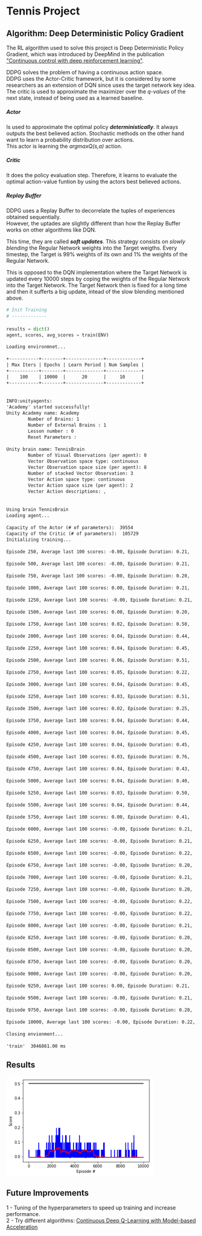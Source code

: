 
# Tennis Project


## Algorithm: Deep Deterministic Policy Gradient
The RL algorithm used to solve this project is Deep Deterministic Policy Gradient, which was introduced by DeepMind in the publication ["Continuous control with deep reinforcement learning"][paper].  

DDPG solves the problem of having a continuous action space.  
DDPG uses the Actor-Critic framework, but it is considered by some researchers as an extension of DQN since uses the target network key idea. The critic is used to approximate the maximizer over the *q-values* of the next state, instead of being used as a learned baseline.   

##### Actor
Is used to approximate the optimal policy ***deterministically***. It always outputs the best believed action. Stochastic methods on the other hand want to learn a probability distribution over actions.  
This actor is learning the *argmaxQ(s,a)* action.

##### Critic
It does the policy evaluation step. Therefore, it learns to evaluate the optimal action-value funtion by using the actors best believed actions.  

##### Replay Buffer
DDPG uses a Replay Buffer to decorrelate the tuples of experiences obtained sequentially.  
However, the uptades are slightly different than how the Replay Buffer works on other algorithms like DQN.  

This time, they are called ***soft updates***. 
This strategy consists on *slowly blending* the Regular Network weights into the Target weigths. Every timestep, the Target is 99% weights of its own and 1% the weights of the Regular Network.

This is opposed to the DQN implementation where the Target Network is updated every 10000 steps by coping the weights of the Regular Network into the Target Network. The Target Network then is fixed for a long time and then it sufferts a big update, intead of the slow blending mentioned above.




```python
# Init Training
# -------------

results = dict()
agent, scores, avg_scores = train(ENV)
```

    Loading environmnet...
    
    +-----------+--------+--------------+-------------+
    | Max Iters | Epochs | Learn Period | Num Samples |
    +-----------+--------+--------------+-------------+
    |    100    | 10000  |      20      |     10      |
    +-----------+--------+--------------+-------------+


    INFO:unityagents:
    'Academy' started successfully!
    Unity Academy name: Academy
            Number of Brains: 1
            Number of External Brains : 1
            Lesson number : 0
            Reset Parameters :
    		
    Unity brain name: TennisBrain
            Number of Visual Observations (per agent): 0
            Vector Observation space type: continuous
            Vector Observation space size (per agent): 8
            Number of stacked Vector Observation: 3
            Vector Action space type: continuous
            Vector Action space size (per agent): 2
            Vector Action descriptions: , 


    Using brain TennisBrain
    Loading agent...
    
    Capacity of the Actor (# of parameters):  39554
    Capacity of the Critic (# of parameters):  105729
    Initializing training...
    
    Episode 250, Average last 100 scores: -0.00, Episode Duration: 0.21, 
    
    Episode 500, Average last 100 scores: -0.00, Episode Duration: 0.21, 
    
    Episode 750, Average last 100 scores: -0.00, Episode Duration: 0.20, 
    
    Episode 1000, Average last 100 scores: 0.00, Episode Duration: 0.21, 
    
    Episode 1250, Average last 100 scores: -0.00, Episode Duration: 0.21, 
    
    Episode 1500, Average last 100 scores: 0.00, Episode Duration: 0.20, 
    
    Episode 1750, Average last 100 scores: 0.02, Episode Duration: 0.50, 
    
    Episode 2000, Average last 100 scores: 0.04, Episode Duration: 0.44, 
    
    Episode 2250, Average last 100 scores: 0.04, Episode Duration: 0.45, 
    
    Episode 2500, Average last 100 scores: 0.06, Episode Duration: 0.51, 
    
    Episode 2750, Average last 100 scores: 0.05, Episode Duration: 0.22, 
    
    Episode 3000, Average last 100 scores: 0.04, Episode Duration: 0.45, 
    
    Episode 3250, Average last 100 scores: 0.03, Episode Duration: 0.51, 
    
    Episode 3500, Average last 100 scores: 0.02, Episode Duration: 0.25, 
    
    Episode 3750, Average last 100 scores: 0.04, Episode Duration: 0.44, 
    
    Episode 4000, Average last 100 scores: 0.04, Episode Duration: 0.45, 
    
    Episode 4250, Average last 100 scores: 0.04, Episode Duration: 0.45, 
    
    Episode 4500, Average last 100 scores: 0.03, Episode Duration: 0.76, 
    
    Episode 4750, Average last 100 scores: 0.04, Episode Duration: 0.43, 
    
    Episode 5000, Average last 100 scores: 0.04, Episode Duration: 0.40, 
    
    Episode 5250, Average last 100 scores: 0.03, Episode Duration: 0.50, 
    
    Episode 5500, Average last 100 scores: 0.04, Episode Duration: 0.44, 
    
    Episode 5750, Average last 100 scores: 0.00, Episode Duration: 0.41, 
    
    Episode 6000, Average last 100 scores: -0.00, Episode Duration: 0.21, 
    
    Episode 6250, Average last 100 scores: -0.00, Episode Duration: 0.21, 
    
    Episode 6500, Average last 100 scores: -0.00, Episode Duration: 0.22, 
    
    Episode 6750, Average last 100 scores: -0.00, Episode Duration: 0.20, 
    
    Episode 7000, Average last 100 scores: -0.00, Episode Duration: 0.21, 
    
    Episode 7250, Average last 100 scores: -0.00, Episode Duration: 0.20, 
    
    Episode 7500, Average last 100 scores: -0.00, Episode Duration: 0.22, 
    
    Episode 7750, Average last 100 scores: -0.00, Episode Duration: 0.22, 
    
    Episode 8000, Average last 100 scores: -0.00, Episode Duration: 0.21, 
    
    Episode 8250, Average last 100 scores: -0.00, Episode Duration: 0.20, 
    
    Episode 8500, Average last 100 scores: -0.00, Episode Duration: 0.20, 
    
    Episode 8750, Average last 100 scores: -0.00, Episode Duration: 0.20, 
    
    Episode 9000, Average last 100 scores: -0.00, Episode Duration: 0.20, 
    
    Episode 9250, Average last 100 scores: 0.00, Episode Duration: 0.21, 
    
    Episode 9500, Average last 100 scores: -0.00, Episode Duration: 0.21, 
    
    Episode 9750, Average last 100 scores: -0.00, Episode Duration: 0.20, 
    
    Episode 10000, Average last 100 scores: -0.00, Episode Duration: 0.22, 
    
    Closing envionment...
    
    'train'  3046861.00 ms


## Results 

![png](output_12_0.png)


## Future Improvements  

1 - Tuning of the hyperparameters to speed up training and increase performance.  
2 - Try different algorithms:
  [Continuous Deep Q-Learning with Model-based Acceleration][2] 

[paper]: https://arxiv.org/abs/1509.02971
[2]: https://arxiv.org/abs/1603.00748
